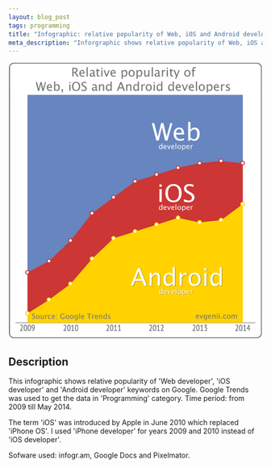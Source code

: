 ```yaml
---
layout: blog_post
tags: programming
title: "Infographic: relative popularity of Web, iOS and Android developers"
meta_description: "Inforgraphic shows relative popularity of Web, iOS and Android in developers"
---
```


![Relative popularity of Web, iOS and Android developers](/image/blog/2014-04-27-relative-popularity-of-web-ios-android-developers-inforgraphic.png)

## Description

This infographic shows relative popularity of 'Web developer', 'iOS developer' and 'Android developer' keywords on Google. Google Trends was used to get the data in 'Programming' category. Time period: from 2009 till May 2014.

The term 'iOS' was introduced by Apple in June 2010 which replaced 'iPhone OS'. I used 'iPhone developer' for years 2009 and 2010 instead of 'iOS developer'.

Sofware used: infogr.am, Google Docs and Pixelmator.


